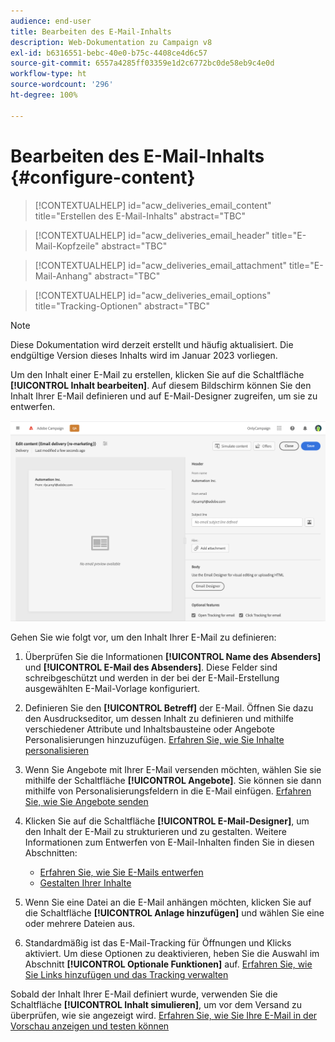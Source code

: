```yaml
---
audience: end-user
title: Bearbeiten des E-Mail-Inhalts
description: Web-Dokumentation zu Campaign v8
exl-id: b6316551-bebc-40e0-b75c-4408ce4d6c57
source-git-commit: 6557a4285ff03359e1d2c6772bc0de58eb9c4e0d
workflow-type: ht
source-wordcount: '296'
ht-degree: 100%

---
```


# Bearbeiten des E-Mail-Inhalts {#configure-content}

>[!CONTEXTUALHELP]
>id="acw_deliveries_email_content"
>title="Erstellen des E-Mail-Inhalts"
>abstract="TBC"

>[!CONTEXTUALHELP]
>id="acw_deliveries_email_header"
>title="E-Mail-Kopfzeile"
>abstract="TBC"

>[!CONTEXTUALHELP]
>id="acw_deliveries_email_attachment"
>title="E-Mail-Anhang"
>abstract="TBC"

>[!CONTEXTUALHELP]
>id="acw_deliveries_email_options"
>title="Tracking-Optionen"
>abstract="TBC"

>[!NOTE]
>
>Diese Dokumentation wird derzeit erstellt und häufig aktualisiert. Die endgültige Version dieses Inhalts wird im Januar 2023 vorliegen.

Um den Inhalt einer E-Mail zu erstellen, klicken Sie auf die Schaltfläche **[!UICONTROL Inhalt bearbeiten]**. Auf diesem Bildschirm können Sie den Inhalt Ihrer E-Mail definieren und auf E-Mail-Designer zugreifen, um sie zu entwerfen.

![](assets/content-dashboard.png)

Gehen Sie wie folgt vor, um den Inhalt Ihrer E-Mail zu definieren:

1. Überprüfen Sie die Informationen **[!UICONTROL Name des Absenders]** und **[!UICONTROL E-Mail des Absenders]**. Diese Felder sind schreibgeschützt und werden in der bei der E-Mail-Erstellung ausgewählten E-Mail-Vorlage konfiguriert.

1. Definieren Sie den **[!UICONTROL Betreff]** der E-Mail. Öffnen Sie dazu den Ausdruckseditor, um dessen Inhalt zu definieren und mithilfe verschiedener Attribute und Inhaltsbausteine oder Angebote Personalisierungen hinzuzufügen. [Erfahren Sie, wie Sie Inhalte personalisieren](../personalization/personalize.md)

1. Wenn Sie Angebote mit Ihrer E-Mail versenden möchten, wählen Sie sie mithilfe der Schaltfläche **[!UICONTROL Angebote]**. Sie können sie dann mithilfe von Personalisierungsfeldern in die E-Mail einfügen. [Erfahren Sie, wie Sie Angebote senden](offers.md)

1. Klicken Sie auf die Schaltfläche **[!UICONTROL E-Mail-Designer]**, um den Inhalt der E-Mail zu strukturieren und zu gestalten. Weitere Informationen zum Entwerfen von E-Mail-Inhalten finden Sie in diesen Abschnitten:

   * [Erfahren Sie, wie Sie E-Mails entwerfen](create-email-content.md)
   * [Gestalten Ihrer Inhalte](get-started-email-style.md)

1. Wenn Sie eine Datei an die E-Mail anhängen möchten, klicken Sie auf die Schaltfläche **[!UICONTROL Anlage hinzufügen]** und wählen Sie eine oder mehrere Dateien aus.

   <!--limitation on size + number of files?-->

1. Standardmäßig ist das E-Mail-Tracking für Öffnungen und Klicks aktiviert. Um diese Optionen zu deaktivieren, heben Sie die Auswahl im Abschnitt **[!UICONTROL Optionale Funktionen]** auf. [Erfahren Sie, wie Sie Links hinzufügen und das Tracking verwalten](message-tracking.md)

Sobald der Inhalt Ihrer E-Mail definiert wurde, verwenden Sie die Schaltfläche **[!UICONTROL Inhalt simulieren]**, um vor dem Versand zu überprüfen, wie sie angezeigt wird. [Erfahren Sie, wie Sie Ihre E-Mail in der Vorschau anzeigen und testen können](../preview-test/preview-test.md)

<!-- show screenshot showing an email fully configured + highlight the simulate content button-->
